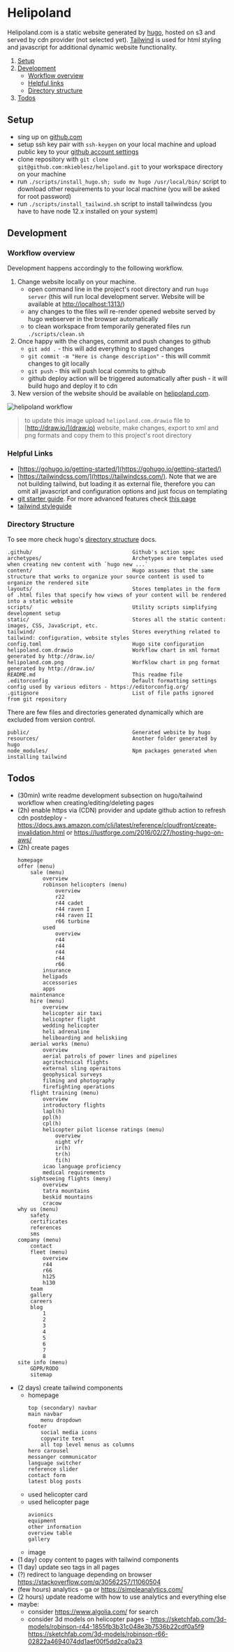 # Helipoland

Helipoland.com is a static website generated by [hugo](https://gohugo.io/), hosted on s3 and served by cdn provider (not selected yet). [Tailwind](https://tailwindcss.com/) is used for html styling and javascript for additional dynamic website functionality.

1. [Setup](#setup)
2. [Development](#development)
    - [Workflow overview](#workflow-overview)
    - [Helpful links](#helpful-links)
    - [Directory structure](#directory-structure)
3. [Todos](#todos)

## Setup

- sing up on [github.com](https://github.com)
- setup ssh key pair with `ssh-keygen` on your local machine and upload public key to your [github account settings](https://github.com/settings/keys)
- clone repository with `git clone git@github.com:mkieblesz/helipoland.git` to your workspace directory on your machine
- run `./scripts/install_hugo.sh; sudo mv hugo /usr/local/bin/` script to download other requirements to your local machine (you will be asked for root password)
- run `./scripts/install_tailwind.sh` script to install tailwindcss (you have to have node 12.x installed on your system)

## Development

### Workflow overview

Development happens accordingly to the following workflow.

1. Change website locally on your machine.
    - open command line in the project's root directory and run `hugo server` (this will run local development server. Website will be available at [http://localhost:1313/](http://localhost:1313/))
    - any changes to the files will re-render opened website served by hugo webserver in the browser automatically
    - to clean workspace from temporarily generated files run `./scripts/clean.sh`
2. Once happy with the changes, commit and push changes to github
    - `git add .` - this will add everything to staged changes
    - `git commit -m "Here is change description"` - this will commit changes to git locally
    - `git push` - this will push local commits to github
    - github deploy action will be triggered automatically after push - it will build hugo and deploy it to cdn
3. New version of the website should be available on [helipoland.com](https://helipoland.com).

![helipoland workflow](./helipoland.com.png)

> to update this image upload `helipoland.com.drawio` file to [http://draw.io/](draw.io) website, make changes, export to xml and png formats and copy them to this project's root directory

### Helpful Links

- [https://gohugo.io/getting-started/](https://gohugo.io/getting-started/)
- [https://tailwindcss.com/](https://tailwindcss.com/). Note that we are not building tailwind, but loading it as external file, therefore you can omit all javascript and configuration options and just focus on templating
- [git starter guide](https://guides.github.com/introduction/git-handbook/). For more advanced features check [this page](https://guides.github.com/)
- [tailwind styleguide](https://gist.github.com/mkieblesz/d36ecac6f8ba03d8bccbe46ef80fd91f)

### Directory Structure

To see more check hugo's [directory structure](https://gohugo.io/getting-started/directory-structure/) docs.

```
.github/                                Github's action spec
archetypes/                             Archetypes are templates used when creating new content with `hugo new ...`
content/                                Hugo assumes that the same structure that works to organize your source content is used to organize the rendered site
layouts/                                Stores templates in the form of .html files that specify how views of your content will be rendered into a static website
scripts/                                Utility scripts simplifying development setup
static/                                 Stores all the static content: images, CSS, JavaScript, etc.
tailwind/                               Stores everything related to tailwind: configuration, website styles
config.toml                             Hugo site configuration
helipoland.com.drawio                   Workflow chart in xml format generated by http://draw.io/
helipoland.com.png                      Worfklow chart in png format generated by http://draw.io/
README.md                               This readme file
.editorconfig                           Default formatting settings config used by various editors - https://editorconfig.org/
.gitignore                              List of file paths ignored from git repository
```

There are few files and directories generated dynamically which are excluded from version control.

```
public/                                 Generated website by hugo
resources/                              Another folder generated by hugo
node_modules/                           Npm packages generated when installing tailwind
```

## Todos

- (30min) write readme development subsection on hugo/tailwind workflow when creating/editing/deleting pages
- (2h) enable https via (CDN) provider and update github action to refresh cdn postdeploy - https://docs.aws.amazon.com/cli/latest/reference/cloudfront/create-invalidation.html or https://lustforge.com/2016/02/27/hosting-hugo-on-aws/
- (2h) create pages
    ```
    homepage
    offer (menu)
        sale (menu)
            overview
            robinson helicopters (menu)
                overview
                r22
                r44 cadet
                r44 raven I
                r44 raven II
                r66 turbine
            used
                overview
                r44
                r44
                r44
                r44
                r66
            insurance
            helipads
            accessories
            apps
        maintenance
        hire (menu)
            overview
            helicopter air taxi
            helicopter flight
            wedding helicopter
            heli adrenaline
            heliboarding and heliskiing
        aerial works (menu)
            overview
            aerial patrols of power lines and pipelines
            agritechnical flights
            external sling operaitons
            geophysical surveys
            filming and photography
            firefighting operations
        flight training (menu)
            overview
            introductory flights
            lapl(h)
            ppl(h)
            cpl(h)
            helicopter pilot license ratings (menu)
                overview
                night vfr
                ir(h)
                tr(h)
                fi(h)
            icao language proficiency
            medical requirements
        sightseeing flights (meny)
            overview
            tatra mountains
            beskid mountains
            cracow
    why us (menu)
        safety
        certificates
        references
        sms
    company (menu)
        contact
        fleet (menu)
            overview
            r44
            r66
            h125
            h130
        team
        gallery
        careers
        blog
            1
            2
            3
            4
            5
            6
            7
            8
    site info (menu)
        GDPR/RODO
        sitemap
    ```
- (2 days) create tailwind components
    - homepage
        ```
        top (secondary) navbar
        main navbar
            menu dropdown
        footer
            social media icons
            copywrite text
            all top level menus as columns
        hero carousel
        messanger communicator
        language switcher
        reference slider
        contact form
        latest blog posts
        ```
    - used helicopter card
    - used helicopter page
        ```
        avionics
        equipment
        other information
        overview table
        gallery
        ```
    - image
- (1 day) copy content to pages with tailwind components
- (1 day) update seo tags in all pages
- (?) redirect to language depending on browser https://stackoverflow.com/q/30562257/11060504
- (few hours) analytics - ga or https://simpleanalytics.com/
- (2 hours) update readome with how to use analytics and everything else
- maybe:
    - consider https://www.algolia.com/ for search
    - consider 3d models on helicopter pages - https://sketchfab.com/3d-models/robinson-r44-1855fb3b31c048e3b7536b22cdf0a5f9 https://sketchfab.com/3d-models/robinson-r66-02822a4694074dd1aef00f5dd2ca0a23
